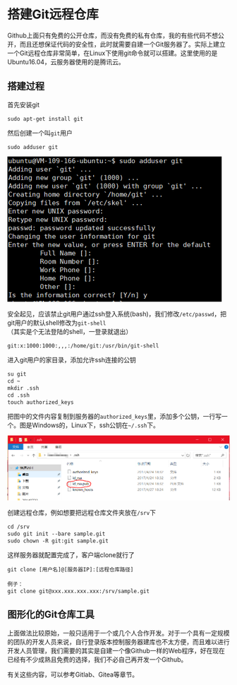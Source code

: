 # 搭建Git远程仓库

Github上面只有免费的公开仓库，而没有免费的私有仓库，我的有些代码不想公开，而且还想保证代码的安全性，此时就需要自建一个Git服务器了。实际上建立一个Git远程仓库非常简单，在Linux下使用git命令就可以搭建。这里使用的是Ubuntu16.04，云服务器使用的是腾讯云。

## 搭建过程

首先安装git
```
sudo apt-get install git
```

然后创建一个叫`git`用户
```
sudo adduser git
```

![](res/1.png)

安全起见，应该禁止git用户通过ssh登入系统(bash)，我们修改`/etc/passwd`，把git用户的默认shell修改为`git-shell`（其实是个无法登陆的shell，一登录就退出）

```
git:x:1000:1000:,,,:/home/git:/usr/bin/git-shell
```

进入git用户的家目录，添加允许ssh连接的公钥
```
su git
cd ~
mkdir .ssh
cd .ssh
touch authorized_keys
```

把图中的文件内容复制到服务器的`authorized_keys`里，添加多个公钥，一行写一个。图是Windows的，Linux下，ssh公钥在`~/.ssh`下。

![](res/2.png)

创建远程仓库，例如想要把远程仓库文件夹放在`/srv`下
```
cd /srv
sudo git init --bare sample.git
sudo chown -R git:git sample.git
```

这样服务器就配置完成了，客户端clone就行了
```
git clone [用户名]@[服务器IP]:[远程仓库路径]

例子：
git clone git@xxx.xxx.xxx.xxx:/srv/sample.git
```

## 图形化的Git仓库工具

上面做法比较原始，一般只适用于一个或几个人合作开发。对于一个具有一定规模的团队的开发人员来说，自行登录版本控制服务器建库也不太方便，而且难以进行开发人员管理，我们需要的其实是自建一个像Github一样的Web程序，好在现在已经有不少成熟且免费的选择，我们不必自己再开发一个Github。

有关这些内容，可以参考Gitlab、Gitea等章节。
